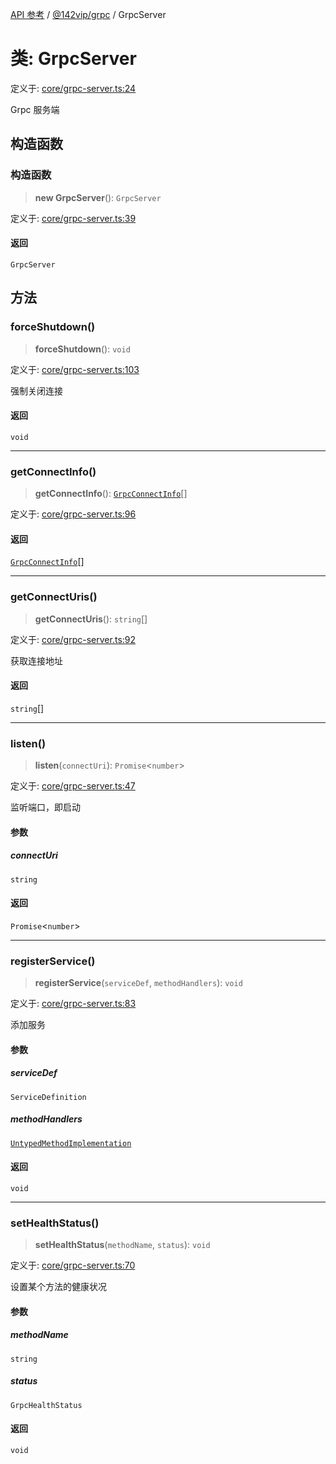 [API 参考](../wiki/Home) / [@142vip/grpc](../wiki/@142vip.grpc) / GrpcServer

# 类: GrpcServer

定义于: [core/grpc-server.ts:24](https://github.com/142vip/core-x/blob/58a4aca72f73ebc92491a458c9b83754486dc296/packages/grpc/src/core/grpc-server.ts#L24)

Grpc 服务端

## 构造函数

### 构造函数

> **new GrpcServer**(): `GrpcServer`

定义于: [core/grpc-server.ts:39](https://github.com/142vip/core-x/blob/58a4aca72f73ebc92491a458c9b83754486dc296/packages/grpc/src/core/grpc-server.ts#L39)

#### 返回

`GrpcServer`

## 方法

### forceShutdown()

> **forceShutdown**(): `void`

定义于: [core/grpc-server.ts:103](https://github.com/142vip/core-x/blob/58a4aca72f73ebc92491a458c9b83754486dc296/packages/grpc/src/core/grpc-server.ts#L103)

强制关闭连接

#### 返回

`void`

***

### getConnectInfo()

> **getConnectInfo**(): [`GrpcConnectInfo`](../wiki/@142vip.grpc.%E6%8E%A5%E5%8F%A3.GrpcConnectInfo)\[]

定义于: [core/grpc-server.ts:96](https://github.com/142vip/core-x/blob/58a4aca72f73ebc92491a458c9b83754486dc296/packages/grpc/src/core/grpc-server.ts#L96)

#### 返回

[`GrpcConnectInfo`](../wiki/@142vip.grpc.%E6%8E%A5%E5%8F%A3.GrpcConnectInfo)\[]

***

### getConnectUris()

> **getConnectUris**(): `string`\[]

定义于: [core/grpc-server.ts:92](https://github.com/142vip/core-x/blob/58a4aca72f73ebc92491a458c9b83754486dc296/packages/grpc/src/core/grpc-server.ts#L92)

获取连接地址

#### 返回

`string`\[]

***

### listen()

> **listen**(`connectUri`): `Promise`<`number`>

定义于: [core/grpc-server.ts:47](https://github.com/142vip/core-x/blob/58a4aca72f73ebc92491a458c9b83754486dc296/packages/grpc/src/core/grpc-server.ts#L47)

监听端口，即启动

#### 参数

##### connectUri

`string`

#### 返回

`Promise`<`number`>

***

### registerService()

> **registerService**(`serviceDef`, `methodHandlers`): `void`

定义于: [core/grpc-server.ts:83](https://github.com/142vip/core-x/blob/58a4aca72f73ebc92491a458c9b83754486dc296/packages/grpc/src/core/grpc-server.ts#L83)

添加服务

#### 参数

##### serviceDef

`ServiceDefinition`

##### methodHandlers

[`UntypedMethodImplementation`](../wiki/@142vip.grpc.%E6%8E%A5%E5%8F%A3.UntypedMethodImplementation)

#### 返回

`void`

***

### setHealthStatus()

> **setHealthStatus**(`methodName`, `status`): `void`

定义于: [core/grpc-server.ts:70](https://github.com/142vip/core-x/blob/58a4aca72f73ebc92491a458c9b83754486dc296/packages/grpc/src/core/grpc-server.ts#L70)

设置某个方法的健康状况

#### 参数

##### methodName

`string`

##### status

`GrpcHealthStatus`

#### 返回

`void`
